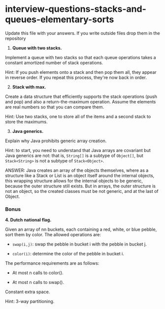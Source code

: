 # interview-questions-stacks-and-queues-elementary-sorts

Update this file with your answers. If you write outside files drop them in the repository

1. **Queue with two stacks.**

Implement a queue with two stacks so that each queue operations takes a constant amortized number of stack operations.

Hint: If you push elements onto a stack and then pop them all, they appear in reverse order. If you repeat this process, they're now back in order.


2. **Stack with max.**

Create a data structure that efficiently supports the stack operations (push and pop) and also a return-the-maximum operation. Assume the elements are real numbers so that you can compare them.

Hint: Use two stacks, one to store all of the items and a second stack to store the maximums.

3. **Java generics.** 

Explain why Java prohibits generic array creation.

Hint: to start, you need to understand that Java arrays are covariant but Java generics are not: that is, `String[]` is a subtype of `Object[]`, but `Stack<String>` is not a subtype of `Stack<Object>`.

ANSWER: Java creates an array of the objects themselves, where as a structure
like a Stack or List is an object itself around the internal objects, this
wrapping structure allows for the internal objects to be generic, because
the outer structure still exists. But in arrays, the outer structure is not an
object, so the created classes must be not generic, and at the last of Object.


### Bonus

**4. Dutch national flag.**

Given an array of nn buckets, each containing a red, white, or blue pebble, sort them by color. The allowed operations are:

- `swap(i,j)`:  swap the pebble in bucket i with the pebble in bucket j.

- `color(i)`: determine the color of the pebble in bucket i.

The performance requirements are as follows:

- At most n calls to color().

- At most n calls to swap().

Constant extra space.

Hint: 3-way partitioning.
